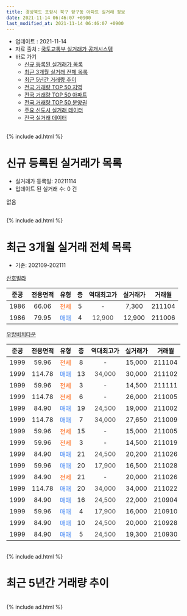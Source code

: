 ```yaml
---
title: 경상북도 포항시 북구 항구동 아파트 실거래 정보
date: 2021-11-14 06:46:07 +0900
last_modified_at: 2021-11-14 06:46:07 +0900
---
```


* 업데이트 : 2021-11-14
* 자료 출처 : [국토교통부 실거래가 공개시스템](http://rt.molit.go.kr)
* 바로 가기
    * [신규 등록된 실거래가 목록](#신규-등록된-실거래가-목록)
    * [최근 3개월 실거래 전체 목록](#최근-3개월-실거래-전체-목록)
    * [최근 5년간 거래량 추이](#최근-5년간-거래량-추이)
    * [전국 거래량 TOP 50 지역](https://inasie.github.io/apt-trade-info/최근-3개월-전국에서-가장-거래가-많이-발생한-지역)
    * [전국 거래량 TOP 50 아파트](https://inasie.github.io/apt-trade-info/최근-3개월-전국에서-가장-거래가-많이-발생한-아파트)
    * [전국 거래량 TOP 50 분양권](https://inasie.github.io/apt-trade-info/최근-3개월-전국에서-가장-거래가-많이-발생한-분양권)
    * [주요 신도시 실거래 데이터](https://inasie.github.io/apt-trade-info/주요-신도시)
    * [전국 실거래 데이터](https://inasie.github.io/apt-trade-info/전국)
<br>
{% include ad.html %}
<br>

# 신규 등록된 실거래가 목록
* 실거래가 등록일: 20211114
* 업데이트 된 실거래 수: 0 건

없음

<br>
{% include ad.html %}
<br>

# 최근 3개월 실거래 전체 목록
* 기준: 202109-202111


[산호빌라](https://search.naver.com/search.naver?query=%EA%B2%BD%EC%83%81%EB%B6%81%EB%8F%84+%ED%8F%AC%ED%95%AD%EC%8B%9C+%EB%B6%81%EA%B5%AC+%ED%95%AD%EA%B5%AC%EB%8F%99+%EC%82%B0%ED%98%B8%EB%B9%8C%EB%9D%BC)

|준공|전용면적|유형|층|역대최고가|실거래가|거래월|
|:---:|:---:|:---:|:---:|:---:|:---:|:---:|
|1986|66.06|<span style="color:#ff5a00">전세</span>|5|<span style="color:#444444">-</span>|7,300|211104|
|1986|79.95|<span style="color:#4285f3">매매</span>|4|<span style="color:#444444">12,900</span>|12,900|211006|

[우방비치타운](https://search.naver.com/search.naver?query=%EA%B2%BD%EC%83%81%EB%B6%81%EB%8F%84+%ED%8F%AC%ED%95%AD%EC%8B%9C+%EB%B6%81%EA%B5%AC+%ED%95%AD%EA%B5%AC%EB%8F%99+%EC%9A%B0%EB%B0%A9%EB%B9%84%EC%B9%98%ED%83%80%EC%9A%B4)

|준공|전용면적|유형|층|역대최고가|실거래가|거래월|
|:---:|:---:|:---:|:---:|:---:|:---:|:---:|
|1999|59.96|<span style="color:#ff5a00">전세</span>|8|<span style="color:#444444">-</span>|15,000|211104|
|1999|114.78|<span style="color:#4285f3">매매</span>|13|<span style="color:#444444">34,000</span>|30,000|211102|
|1999|59.96|<span style="color:#ff5a00">전세</span>|3|<span style="color:#444444">-</span>|14,500|211111|
|1999|114.78|<span style="color:#ff5a00">전세</span>|6|<span style="color:#444444">-</span>|26,000|211005|
|1999|84.90|<span style="color:#4285f3">매매</span>|19|<span style="color:#444444">24,500</span>|19,000|211002|
|1999|114.78|<span style="color:#4285f3">매매</span>|7|<span style="color:#444444">34,000</span>|27,650|211009|
|1999|59.96|<span style="color:#ff5a00">전세</span>|15|<span style="color:#444444">-</span>|15,000|211005|
|1999|59.96|<span style="color:#ff5a00">전세</span>|3|<span style="color:#444444">-</span>|14,500|211019|
|1999|84.90|<span style="color:#4285f3">매매</span>|21|<span style="color:#444444">24,500</span>|20,200|211026|
|1999|59.96|<span style="color:#4285f3">매매</span>|20|<span style="color:#444444">17,900</span>|16,500|211028|
|1999|84.90|<span style="color:#ff5a00">전세</span>|21|<span style="color:#444444">-</span>|20,000|211026|
|1999|114.78|<span style="color:#4285f3">매매</span>|20|<span style="color:#444444">34,000</span>|34,000|211022|
|1999|84.90|<span style="color:#4285f3">매매</span>|16|<span style="color:#444444">24,500</span>|22,000|210904|
|1999|59.96|<span style="color:#4285f3">매매</span>|4|<span style="color:#444444">17,900</span>|16,000|210910|
|1999|84.90|<span style="color:#4285f3">매매</span>|10|<span style="color:#444444">24,500</span>|20,000|210928|
|1999|84.90|<span style="color:#4285f3">매매</span>|5|<span style="color:#444444">24,500</span>|19,300|210930|


<br>
{% include ad.html %}
<br>

# 최근 5년간 거래량 추이


<div style="width:100%;">
    <canvas id="deal_progress" height="200"></canvas>
</div>

<script>
new Chart(document.getElementById("deal_progress"), {
    type: 'line',
    data: {
        labels: ['201611','201612','201701','201702','201703','201704','201705','201706','201707','201708','201709','201710','201711','201712','201801','201802','201803','201804','201805','201806','201807','201808','201809','201810','201811','201812','201901','201902','201903','201904','201905','201906','201907','201908','201909','201910','201911','201912','202001','202002','202003','202004','202005','202006','202007','202008','202009','202010','202011','202012','202101','202102','202103','202104','202105','202106','202107','202108','202109','202110','202111'],
        datasets: [{
            label: '매매',
            pointRadius: 1,
            data: [3, 3, 1, 1, 1, 1, 2, 0, 4, 5, 0, 1, 1, 1, 4, 0, 4, 3, 1, 1, 0, 1, 2, 0, 2, 1, 0, 4, 3, 0, 2, 3, 1, 2, 3, 7, 1, 3, 6, 3, 3, 2, 2, 6, 5, 10, 2, 5, 7, 9, 4, 4, 4, 8, 0, 5, 4, 7, 4, 6, 1],
            borderColor: "rgba(255, 201, 14, 1)",
            backgroundColor: "rgba(255, 201, 14, 0.5)",
            fill: false,
            lineTension: 0
        },{
            label: '전월세',
            pointRadius: 1,
            data: [1, 5, 0, 2, 0, 1, 2, 1, 1, 3, 1, 0, 3, 0, 2, 1, 2, 2, 0, 3, 4, 3, 1, 0, 2, 4, 5, 3, 1, 2, 4, 0, 1, 1, 1, 2, 4, 0, 4, 0, 1, 1, 3, 0, 1, 3, 2, 2, 0, 4, 4, 1, 4, 4, 4, 2, 2, 1, 0, 4, 3],
            borderColor: "rgba(0, 141, 185, 1)",
            backgroundColor: "rgba(0, 141, 185, 0.5)",
            fill: false,
            lineTension: 0
        }
        ]
    },
    options: {
        responsive: true,
        title: {
            display: false
        },
        tooltips: {
            mode: 'index',
            intersect: false
        },
        hover: {
            mode: 'nearest',
            intersect: true
        },
        scales: {
            xAxes: [{
                display: true,
                scaleLabel: {
                    display: true,
                    labelString: '년/월'
                }
            }],
            yAxes: [{
                display: true,
                ticks: {
                    suggestedMin: 0,
                },
                scaleLabel: {
                    display: true,
                    labelString: '실거래 수'
                }
            }]
        }
    }
});

</script>


<br>
{% include ad.html %}
<br>

